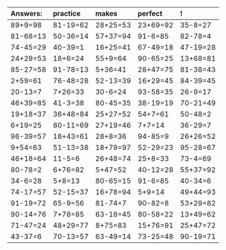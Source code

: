 | Answers: | practice | makes | perfect | ! |
| :--- | :--- | :--- | :--- | :--- |
| 89+9=98 | 81-19=62 | 28+25=53 | 23+69=92 | 35-8=27 | 
| 81-68=13 | 50-36=14 | 57+37=94 | 91-6=85 | 82-78=4 | 
| 74-45=29 | 40-39=1 | 16+25=41 | 67-49=18 | 47-19=28 | 
| 24+29=53 | 18+6=24 | 55+9=64 | 90-65=25 | 13+68=81 | 
| 85-27=58 | 91-78=13 | 5+36=41 | 28+47=75 | 81-38=43 | 
| 2+59=61 | 76-48=28 | 52-13=39 | 16+29=45 | 84-39=45 | 
| 20-13=7 | 7+26=33 | 30-6=24 | 93-58=35 | 26-9=17 | 
| 46+39=85 | 41-3=38 | 80-45=35 | 38-19=19 | 70-21=49 | 
| 19+18=37 | 36+48=84 | 25+27=52 | 54+7=61 | 50-48=2 | 
| 6+19=25 | 80-11=69 | 27+19=46 | 7+7=14 | 36-29=7 | 
| 96-39=57 | 18+43=61 | 28+8=36 | 94-85=9 | 26+26=52 | 
| 9+54=63 | 51-13=38 | 18+79=97 | 52-29=23 | 95-28=67 | 
| 46+18=64 | 11-5=6 | 26+48=74 | 25+8=33 | 73-4=69 | 
| 80-78=2 | 6+76=82 | 5+47=52 | 40-12=28 | 55+37=92 | 
| 34-6=28 | 5+8=13 | 80-65=15 | 91-6=85 | 40-34=6 | 
| 74-17=57 | 52-15=37 | 16+78=94 | 5+9=14 | 49+44=93 | 
| 91-19=72 | 65-9=56 | 81-74=7 | 90-82=8 | 53+29=82 | 
| 90-14=76 | 7+78=85 | 63-18=45 | 80-58=22 | 13+49=62 | 
| 71-47=24 | 48+29=77 | 8+75=83 | 15+76=91 | 25+47=72 | 
| 43-37=6 | 70-13=57 | 63-49=14 | 73-25=48 | 90-19=71 | 
